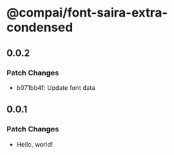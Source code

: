 # @compai/font-saira-extra-condensed

## 0.0.2

### Patch Changes

- b971bb4f: Update font data

## 0.0.1

### Patch Changes

- Hello, world!
